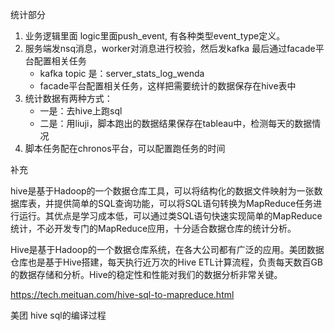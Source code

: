 统计部分

1. 业务逻辑里面 logic里面push_event, 有各种类型event_type定义。
2. 服务端发nsq消息，worker对消息进行校验，然后发kafka 最后通过facade平台配置相关任务
    * kafka topic 是：server_stats_log_wenda
    * facade平台配置相关任务，这样把需要统计的数据保存在hive表中
3. 统计数据有两种方式：
    * 一是：去hive上跑sql
    * 二是：用liuji，脚本跑出的数据结果保存在tableau中，检测每天的数据情况
4. 脚本任务配在chronos平台，可以配置跑任务的时间

补充

hive是基于Hadoop的一个数据仓库工具，可以将结构化的数据文件映射为一张数据库表，并提供简单的SQL查询功能，可以将SQL语句转换为MapReduce任务进行运行。其优点是学习成本低，可以通过类SQL语句快速实现简单的MapReduce统计，不必开发专门的MapReduce应用，十分适合数据仓库的统计分析。

Hive是基于Hadoop的一个数据仓库系统，在各大公司都有广泛的应用。美团数据仓库也是基于Hive搭建，每天执行近万次的Hive ETL计算流程，负责每天数百GB的数据存储和分析。Hive的稳定性和性能对我们的数据分析非常关键。

https://tech.meituan.com/hive-sql-to-mapreduce.html

美团 hive sql的编译过程
